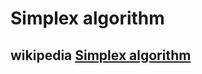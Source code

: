 # Simplex algorithm



## wikipedia [Simplex algorithm](https://en.wikipedia.org/wiki/Simplex_algorithm)